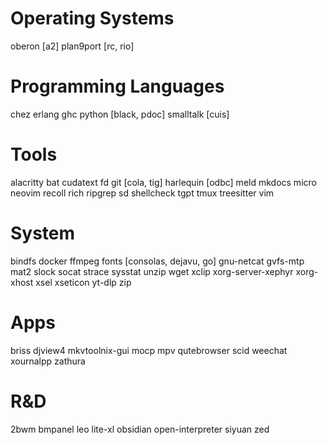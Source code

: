 # Operating Systems

oberon [a2]
plan9port [rc, rio]

# Programming Languages

chez
erlang
ghc
python [black, pdoc]
smalltalk [cuis]

# Tools

alacritty
bat
cudatext
fd
git [cola, tig]
harlequin [odbc]
meld
mkdocs
micro
neovim
recoll
rich
ripgrep
sd
shellcheck
tgpt
tmux
treesitter
vim

# System

bindfs
docker
ffmpeg
fonts [consolas, dejavu, go]
gnu-netcat
gvfs-mtp
mat2
slock
socat
strace
sysstat
unzip
wget
xclip
xorg-server-xephyr
xorg-xhost
xsel
xseticon
yt-dlp
zip

# Apps

briss
djview4
mkvtoolnix-gui
mocp
mpv
qutebrowser
scid
weechat
xournalpp
zathura

# R&D

2bwm
bmpanel
leo
lite-xl
obsidian
open-interpreter
siyuan
zed

